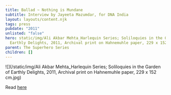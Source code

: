 ```yaml
---
title: Ballad ~ Nothing is Mundane
subtitle: Interview by Jayeeta Mazumdar, for DNA India
layout: layouts/content.njk
tags: press
pubdate: "2011"
unlisted: "false"
hero: static/img/Ali Akbar Mehta_Harlequin Series; Soliloquies in the Garden of
  Earthly Delights, 2011, Archival print on Hahnemuhle paper, 229 x 152 cm.jpg
parent: The Superhero Series
children: []
---
```

![](/static/img/Ali Akbar Mehta_Harlequin Series; Soliloquies in the Garden of Earthly Delights, 2011, Archival print on Hahnemuhle paper, 229 x 152 cm.jpg)

Read [here](https://www.dnaindia.com/lifestyle/report-nothing-is-mundane-artist-ali-akbar-mehta-1589362?fbclid=IwAR1Vm3gz-7aevExVTjPriba0w0AcKOKInMnAhabUAx2hCz37oU3w1_ydMno)

